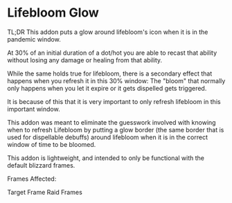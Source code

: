 # Lifebloom Glow

TL;DR This addon puts a glow around lifebloom's icon when it is in the pandemic window.

At 30% of an initial duration of a dot/hot you are able to recast that ability without losing any damage or healing from that ability.

While the same holds true for lifebloom, there is a secondary effect that happens when you refresh it in this 30% window: The "bloom" that normally only happens when you let it expire or it gets dispelled gets triggered.

It is because of this that it is very important to only refresh lifebloom in this important window.

This addon was meant to eliminate the guesswork involved with knowing when to refresh Lifebloom by putting a glow border (the same border that is used for dispellable debuffs) around lifebloom when it is in the correct window of time to be bloomed.

This addon is lightweight, and intended to only be functional with the default blizzard frames.

Frames Affected:

Target Frame
Raid Frames
